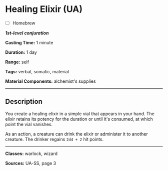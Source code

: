 # Healing Elixir (UA)

- [ ] Homebrew

***1st-level conjuration***

**Casting Time:** 1 minute

**Duration:** 1 day

**Range:** self

**Tags:** verbal, somatic, material

**Material Components:** alchemist's supplies

---

## Description
You create a healing elixir in a simple vial that appears in your hand. The elixir retains its potency for the duration or until it's consumed, at which point the vial vanishes.

As an action, a creature can drink the elixir or administer it to another creature. The drinker regains `2d4 + 2` hit points.

---

**Classes:** warlock, wizard

**Sources:** UA-SS, page 3
